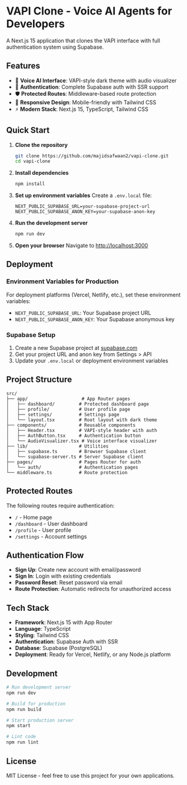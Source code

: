 # VAPI Clone - Voice AI Agents for Developers

A Next.js 15 application that clones the VAPI interface with full authentication system using Supabase.

## Features

- 🎤 **Voice AI Interface**: VAPI-style dark theme with audio visualizer
- 🔐 **Authentication**: Complete Supabase auth with SSR support
- 🛡️ **Protected Routes**: Middleware-based route protection
- 📱 **Responsive Design**: Mobile-friendly with Tailwind CSS
- ⚡ **Modern Stack**: Next.js 15, TypeScript, Tailwind CSS

## Quick Start

1. **Clone the repository**
   ```bash
   git clone https://github.com/majidsafwaan2/vapi-clone.git
   cd vapi-clone
   ```

2. **Install dependencies**
   ```bash
   npm install
   ```

3. **Set up environment variables**
   Create a `.env.local` file:
   ```env
   NEXT_PUBLIC_SUPABASE_URL=your-supabase-project-url
   NEXT_PUBLIC_SUPABASE_ANON_KEY=your-supabase-anon-key
   ```

4. **Run the development server**
   ```bash
   npm run dev
   ```

5. **Open your browser**
   Navigate to [http://localhost:3000](http://localhost:3000)

## Deployment

### Environment Variables for Production

For deployment platforms (Vercel, Netlify, etc.), set these environment variables:

- `NEXT_PUBLIC_SUPABASE_URL`: Your Supabase project URL
- `NEXT_PUBLIC_SUPABASE_ANON_KEY`: Your Supabase anonymous key

### Supabase Setup

1. Create a new Supabase project at [supabase.com](https://supabase.com)
2. Get your project URL and anon key from Settings > API
3. Update your `.env.local` or deployment environment variables

## Project Structure

```
src/
├── app/                    # App Router pages
│   ├── dashboard/         # Protected dashboard page
│   ├── profile/           # User profile page
│   ├── settings/          # Settings page
│   └── layout.tsx         # Root layout with dark theme
├── components/            # Reusable components
│   ├── Header.tsx         # VAPI-style header with auth
│   ├── AuthButton.tsx     # Authentication button
│   └── AudioVisualizer.tsx # Voice interface visualizer
├── lib/                   # Utilities
│   ├── supabase.ts        # Browser Supabase client
│   └── supabase-server.ts # Server Supabase client
├── pages/                 # Pages Router for auth
│   └── auth/              # Authentication pages
└── middleware.ts          # Route protection
```

## Protected Routes

The following routes require authentication:
- `/` - Home page
- `/dashboard` - User dashboard
- `/profile` - User profile
- `/settings` - Account settings

## Authentication Flow

- **Sign Up**: Create new account with email/password
- **Sign In**: Login with existing credentials  
- **Password Reset**: Reset password via email
- **Route Protection**: Automatic redirects for unauthorized access

## Tech Stack

- **Framework**: Next.js 15 with App Router
- **Language**: TypeScript
- **Styling**: Tailwind CSS
- **Authentication**: Supabase Auth with SSR
- **Database**: Supabase (PostgreSQL)
- **Deployment**: Ready for Vercel, Netlify, or any Node.js platform

## Development

```bash
# Run development server
npm run dev

# Build for production
npm run build

# Start production server
npm start

# Lint code
npm run lint
```

## License

MIT License - feel free to use this project for your own applications.